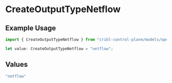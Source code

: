 # CreateOutputTypeNetflow

## Example Usage

```typescript
import { CreateOutputTypeNetflow } from "cribl-control-plane/models/operations";

let value: CreateOutputTypeNetflow = "netflow";
```

## Values

```typescript
"netflow"
```